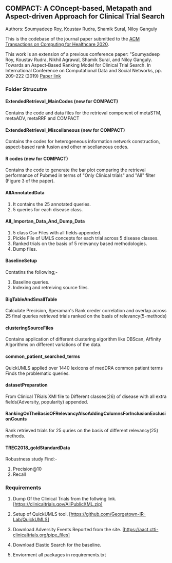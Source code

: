 ## COMPACT: A COncept-based, Metapath and Aspect-driven Approach for Clinical Trial Search
Authors: Soumyadeep Roy, Koustav Rudra, Shamik Sural, Niloy Ganguly

This is the codebase of the journal paper submitted to the [ACM Transactions on Computing for Healthcare 2020](https://dl.acm.org/journal/health). 

This work is an extension of a previous conference paper: "Soumyadeep Roy, Koustav Rudra, Nikhil Agrawal, Shamik Sural, and Niloy Ganguly. Towards an Aspect-Based Ranking Model for Clinical Trial Search. In International Conference on Computational Data and Social Networks, pp. 209-222 (2019) [Paper link](https://link.springer.com/chapter/10.1007/978-3-030-34980-6_25)


### Folder Strucutre

#### ExtendedRetrieval_MainCodes (new for COMPACT)
Contains the code and data files for the retrieval component of metaSTM, metaADV, metaRRF and COMPACT

#### ExtendedRetrieval_Miscellaneous (new for COMPACT)
Contains the codes for heterogeneous information network construction, aspect-based rank fusion and other miscellaneous codes.

#### R codes (new for COMPACT)
Contains the code to generate the bar plot comparing the retrieval performance of Pubmed in terms of "Only Clinical trials" and "All" filter (Figure 3 of the paper).

#### AllAnnotatedData
1. It contains the 25 annotated queries.
2. 5 queries for each disease class.

#### All_Importan_Data_And_Dump_Data
1. 5 class Csv Files with all fields appended.
2. Pickle File of UMLS concepts for each trial across 5 disease classes.
3. Ranked trials on the basis of 5 relevancy based methodologies.
4. Dump files.

#### BaselineSetup
Contatins the following;-
1. Baseline queries.
2. Indexing and retreiving source files.

#### BigTableAndSmallTable
Calculate Precision, Speraman's Rank oreder correlation and overlap across 25 final queries retrieved trials ranked on the basis of relevancy(5-methods) 

#### clusteringSourceFiles
Contains application of different clustering algorithm like DBScan, Affinity Algorithms on different variations of the data.

#### common_patient_searched_terms
QuickUMLS applied over 1440 lexicons of medDRA common patient terms
Finds the problematic queries.

#### datasetPreparation
From Clinical TRials XMl file to Different classes(26) of disease with all extra fields(Adversity, popularity) appended.

#### RankingOnTheBasisOFRelevancyAlsoAddingColumnsForInclusionExclusionCounts
Rank retrieved trials for 25 quries on the basis of different relevancy(25) methods.

#### TREC2018_goldStandardData
Robustness study
Find:-
1. Precision@10
2. Recall

### Requirements
1. Dump Of the Clinical Trials from the follwing link.
[https://clinicaltrials.gov/AllPublicXML.zip]

2. Setup of QuickUMLS tool.
[https://github.com/Georgetown-IR-Lab/QuickUMLS]

3. Download Adversity Events Reported from the site.
[https://aact.ctti-clinicaltrials.org/pipe_files]

4. Download Elastic Search for the baseline.

4. Enviorment all packages in requirements.txt

